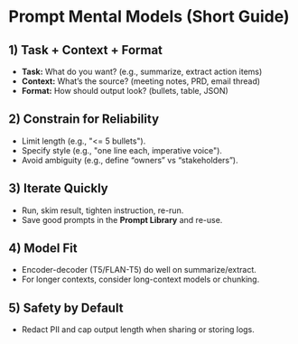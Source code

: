 # Prompt Mental Models (Short Guide)

## 1) Task + Context + Format
- **Task:** What do you want? (e.g., summarize, extract action items)
- **Context:** What’s the source? (meeting notes, PRD, email thread)
- **Format:** How should output look? (bullets, table, JSON)

## 2) Constrain for Reliability
- Limit length (e.g., "<= 5 bullets").
- Specify style (e.g., "one line each, imperative voice").
- Avoid ambiguity (e.g., define “owners” vs “stakeholders”).

## 3) Iterate Quickly
- Run, skim result, tighten instruction, re-run.
- Save good prompts in the **Prompt Library** and re-use.

## 4) Model Fit
- Encoder-decoder (T5/FLAN-T5) do well on summarize/extract.
- For longer contexts, consider long-context models or chunking.

## 5) Safety by Default
- Redact PII and cap output length when sharing or storing logs.
